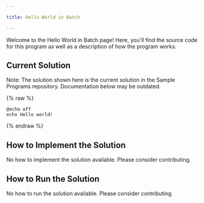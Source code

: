 ```yaml
---

title: Hello World in Batch

---
```


Welcome to the Hello World in Batch page! Here, you'll find the source code for this program as well as a description of how the program works.

## Current Solution

Note: The solution shown here is the current solution in the Sample Programs repository. Documentation below may be outdated.

{% raw %}

```Batch
@echo off
echo Hello world!

```

{% endraw %}

## How to Implement the Solution

No how to implement the solution available. Please consider contributing.

## How to Run the Solution

No how to run the solution available. Please consider contributing.